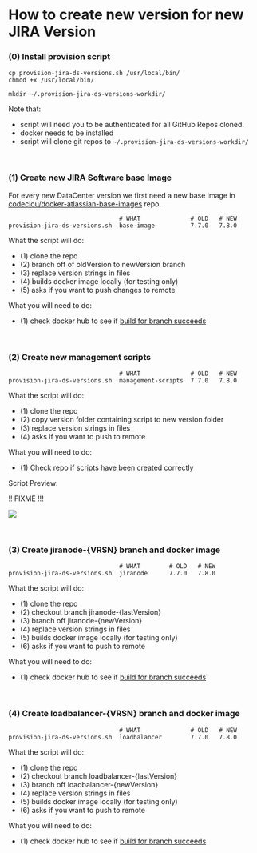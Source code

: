 # How to create new version for new JIRA Version


### (0) Install provision script

```
cp provision-jira-ds-versions.sh /usr/local/bin/
chmod +x /usr/local/bin/

mkdir ~/.provision-jira-ds-versions-workdir/
```

Note that:

 * script will need you to be authenticated for all GitHub Repos cloned.
 * docker needs to be installed
 * script will clone git repos to `~/.provision-jira-ds-versions-workdir/`





&nbsp;

### (1) Create new JIRA Software base Image

For every new DataCenter version we first need a new base image in [codeclou/docker-atlassian-base-images](https://github.com/codeclou/docker-atlassian-base-images) repo.

```
                               # WHAT              # OLD   # NEW
provision-jira-ds-versions.sh  base-image          7.7.0   7.8.0
```

What the script will do:

 * (1) clone the repo
 * (2) branch off of oldVersion to newVersion branch
 * (3) replace version strings in files
 * (4) builds docker image locally (for testing only)
 * (5) asks if you want to push changes to remote

What you will need to do:

 * (1) check docker hub to see if [build for branch succeeds](https://hub.docker.com/r/codeclou/docker-atlassian-base-images/builds/)







&nbsp;

### (2) Create new management scripts

```
                               # WHAT              # OLD   # NEW
provision-jira-ds-versions.sh  management-scripts  7.7.0   7.8.0
```

What the script will do:

 * (1) clone the repo
 * (2) copy version folder containing script to new version folder
 * (3) replace version strings in files
 * (4) asks if you want to push to remote

What you will need to do:

 * (1) Check repo if scripts have been created correctly

Script Preview:

:bangbang: FIXME !!!

![](./docs/provision/provision-management-scripts.png)








&nbsp;

### (3) Create jiranode-{VRSN} branch and docker image

```
                               # WHAT        # OLD   # NEW
provision-jira-ds-versions.sh  jiranode      7.7.0   7.8.0
```

What the script will do:

 * (1) clone the repo
 * (2) checkout branch jiranode-{lastVersion}
 * (3) branch off jiranode-{newVersion}
 * (4) replace version strings in files
 * (5) builds docker image locally (for testing only)
 * (6) asks if you want to push to remote

What you will need to do:

 * (1) check docker hub to see if [build for branch succeeds](https://hub.docker.com/r/codeclou/docker-atlassian-jira-data-center/builds/)




 &nbsp;

 ### (4) Create loadbalancer-{VRSN} branch and docker image

 ```
                                # WHAT              # OLD   # NEW
 provision-jira-ds-versions.sh  loadbalancer        7.7.0   7.8.0
 ```

 What the script will do:

  * (1) clone the repo
  * (2) checkout branch loadbalancer-{lastVersion}
  * (3) branch off loadbalancer-{newVersion}
  * (4) replace version strings in files
  * (5) builds docker image locally (for testing only)
  * (6) asks if you want to push to remote

 What you will need to do:

  * (1) check docker hub to see if [build for branch succeeds](https://hub.docker.com/r/codeclou/docker-atlassian-jira-data-center/builds/)
